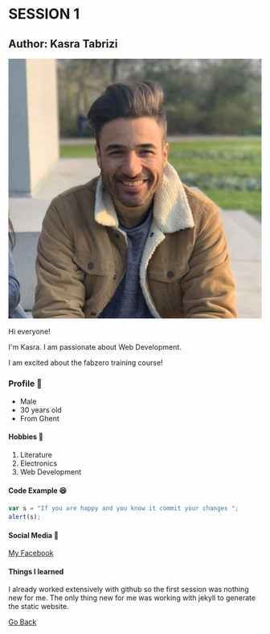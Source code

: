 # SESSION 1
## Author: Kasra Tabrizi
![Profile Images](assets/images/profile-image.jpg)


Hi everyone!

I'm Kasra. I am passionate about Web Development. 

I am excited about the fabzero training course!

### Profile :man:

* Male
* 30 years old
* From Ghent

#### Hobbies :stars:

1. Literature
2. Electronics
3. Web Development

#### Code Example :laughing:

```javascript
var s = "If you are happy and you know it commit your changes ";
alert(s);
```

#### Social Media :thought_balloon:

[My Facebook](https://www.facebook.com/kasra.tabrizi)

#### Things I learned

I already worked extensively with github so the first session was nothing new for me.
The only thing new for me was working with jekyll to generate the static website.

[Go Back](../README.md)

